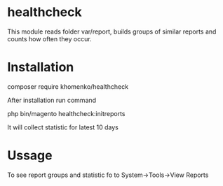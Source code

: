 # healthcheck

 This module reads folder var/report, builds groups of similar reports and counts how often they occur.
 
# Installation

composer require khomenko/healthcheck

After installation run command

php bin/magento healthcheck:initreports

It will collect statistic for latest 10 days


# Ussage

To see report groups and statistic fo to System->Tools->View Reports
